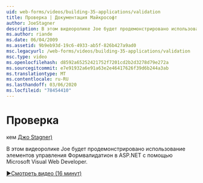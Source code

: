 ```yaml
---
uid: web-forms/videos/building-35-applications/validation
title: Проверка | Документация Майкрософт
author: JoeStagner
description: В этом видеоролике Joe будет продемонстрировано использование элементов управления Формвалидатион в ASP.NET с помощью Microsoft Visual Web Developer.
ms.author: riande
ms.date: 06/04/2009
ms.assetid: 9b9eb93d-19c6-4933-ab5f-826b427a9ad0
msc.legacyurl: /web-forms/videos/building-35-applications/validation
msc.type: video
ms.openlocfilehash: d8592a65252421752f7201cd2b2d3278d79e272a
ms.sourcegitcommit: e7e91932a6e91a63e2e46417626f39d6b244a3ab
ms.translationtype: MT
ms.contentlocale: ru-RU
ms.lasthandoff: 03/06/2020
ms.locfileid: "78454410"
---
```

# <a name="validation"></a>Проверка

кем [Джо Stagner)](https://github.com/JoeStagner)

В этом видеоролике Joe будет продемонстрировано использование элементов управления Формвалидатион в ASP.NET с помощью Microsoft Visual Web Developer.

[&#9654;Смотреть видео (16 минут)](https://channel9.msdn.com/Blogs/ASP-NET-Site-Videos/validation)
